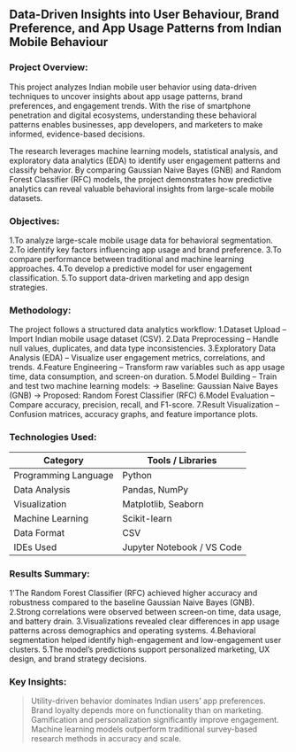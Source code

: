## Data-Driven Insights into User Behaviour, Brand Preference, and App Usage Patterns from Indian Mobile Behaviour

### Project Overview:

This project analyzes Indian mobile user behavior using data-driven techniques to uncover insights about app usage patterns, brand preferences, and engagement trends. With the rise of smartphone penetration and digital ecosystems, understanding these behavioral patterns enables businesses, app developers, and marketers to make informed, evidence-based decisions.

The research leverages machine learning models, statistical analysis, and exploratory data analytics (EDA) to identify user engagement patterns and classify behavior. By comparing Gaussian Naive Bayes (GNB) and Random Forest Classifier (RFC) models, the project demonstrates how predictive analytics can reveal valuable behavioral insights from large-scale mobile datasets.

### Objectives:
1.To analyze large-scale mobile usage data for behavioral segmentation.
2.To identify key factors influencing app usage and brand preference.
3.To compare performance between traditional and machine learning approaches.
4.To develop a predictive model for user engagement classification.
5.To support data-driven marketing and app design strategies.

### Methodology:
The project follows a structured data analytics workflow:
1.Dataset Upload – Import Indian mobile usage dataset (CSV).
2.Data Preprocessing – Handle null values, duplicates, and data type inconsistencies.
3.Exploratory Data Analysis (EDA) – Visualize user engagement metrics, correlations, and trends.
4.Feature Engineering – Transform raw variables such as app usage time, data consumption, and screen-on duration.
5.Model Building – Train and test two machine learning models:
  -> Baseline: Gaussian Naive Bayes (GNB)
  -> Proposed: Random Forest Classifier (RFC)
6.Model Evaluation – Compare accuracy, precision, recall, and F1-score.
7.Result Visualization – Confusion matrices, accuracy graphs, and feature importance plots.

### Technologies Used:

| Category             | Tools / Libraries          |
| -------------------- | -------------------------- |
| Programming Language | Python                     |
| Data Analysis        | Pandas, NumPy              |
| Visualization        | Matplotlib, Seaborn        |
| Machine Learning     | Scikit-learn               |
| Data Format          | CSV                        |
| IDEs Used            | Jupyter Notebook / VS Code |

### Results Summary:
1'The Random Forest Classifier (RFC) achieved higher accuracy and robustness compared to the baseline Gaussian Naive Bayes (GNB).
2.Strong correlations were observed between screen-on time, data usage, and battery drain.
3.Visualizations revealed clear differences in app usage patterns across demographics and operating systems.
4.Behavioral segmentation helped identify high-engagement and low-engagement user clusters.
5.The model’s predictions support personalized marketing, UX design, and brand strategy decisions.

### Key Insights:
> Utility-driven behavior dominates Indian users’ app preferences.
> Brand loyalty depends more on functionality than on marketing.
> Gamification and personalization significantly improve engagement.
> Machine learning models outperform traditional survey-based research methods in accuracy and scale.
